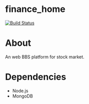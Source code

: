 # finance_home
[![Build Status](https://travis-ci.org/viddamao/finance_home.svg?branch=master)](https://travis-ci.org/viddamao/finance_home)

About
====
An web BBS platform for stock market.  

Dependencies
====
* Node.js
* MongoDB